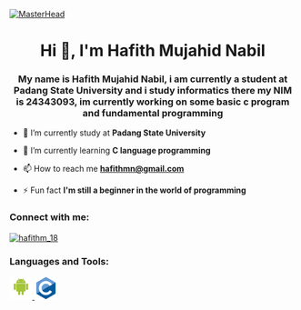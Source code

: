 [![MasterHead](https://i.imgur.com/DTDNAeU.png)](https://github.com/hafithm18)

<h1 align="center">Hi 👋, I'm Hafith Mujahid Nabil</h1>
<h3 align="center">My name is Hafith Mujahid Nabil, i am currently a student at Padang State University and i study informatics there my NIM is 24343093, im currently working on some basic c program and fundamental programming</h3>

- 🔭 I’m currently study at **Padang State University**

- 🌱 I’m currently learning **C language programming**

- 📫 How to reach me **hafithmn@gmail.com**

- ⚡ Fun fact **I'm still a beginner in the world of programming**

<h3 align="left">Connect with me:</h3>
<p align="left">
<a href="https://instagram.com/hafithm_18" target="blank"><img align="center" src="https://raw.githubusercontent.com/rahuldkjain/github-profile-readme-generator/master/src/images/icons/Social/instagram.svg" alt="hafithm_18" height="30" width="40" /></a>
</p>

<h3 align="left">Languages and Tools:</h3>
<p align="left"> <a href="https://developer.android.com" target="_blank" rel="noreferrer"> <img src="https://raw.githubusercontent.com/devicons/devicon/master/icons/android/android-original-wordmark.svg" alt="android" width="40" height="40"/> </a> <a href="https://www.cprogramming.com/" target="_blank" rel="noreferrer"> <img src="https://raw.githubusercontent.com/devicons/devicon/master/icons/c/c-original.svg" alt="c" width="40" height="40"/> </a> </p>
